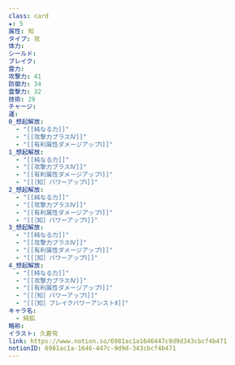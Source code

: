 ```yaml
---
class: card
★: 5
属性: 知
タイプ: 攻
体力: 
シールド: 
ブレイク: 
霊力: 
攻撃力: 41
防御力: 34
霊撃力: 32
技術: 29
チャージ: 
運: 
0_想起解放:
  - "[[純なる力]]"
  - "[[攻撃力プラスⅣ]]"
  - "[[有利属性ダメージアップⅠ]]"
1_想起解放:
  - "[[純なる力]]"
  - "[[攻撃力プラスⅣ]]"
  - "[[有利属性ダメージアップⅠ]]"
  - "[[［知］パワーアップⅠ]]"
2_想起解放:
  - "[[純なる力]]"
  - "[[攻撃力プラスⅣ]]"
  - "[[有利属性ダメージアップⅠ]]"
  - "[[［知］パワーアップⅠ]]"
3_想起解放:
  - "[[純なる力]]"
  - "[[攻撃力プラスⅣ]]"
  - "[[有利属性ダメージアップⅠ]]"
  - "[[［知］パワーアップⅠ]]"
4_想起解放:
  - "[[純なる力]]"
  - "[[攻撃力プラスⅣ]]"
  - "[[有利属性ダメージアップⅠ]]"
  - "[[［知］パワーアップⅠ]]"
  - "[[［知］ブレイクパワーアシストⅡ]]"
キャラ名:
  - 純狐
略称: 
イラスト: 久蒼穹
link: https://www.notion.so/6981ac1a1646447c9d9d343cbcf4b471
notionID: 6981ac1a-1646-447c-9d9d-343cbcf4b471
---
```

